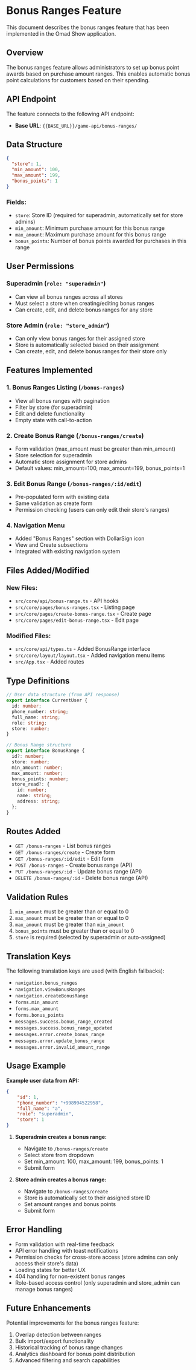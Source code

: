 # Bonus Ranges Feature

This document describes the bonus ranges feature that has been implemented in the Omad Show application.

## Overview

The bonus ranges feature allows administrators to set up bonus point awards based on purchase amount ranges. This enables automatic bonus point calculations for customers based on their spending.

## API Endpoint

The feature connects to the following API endpoint:
- **Base URL**: `{{BASE_URL}}/game-api/bonus-ranges/`

## Data Structure

```json
{
  "store": 1,
  "min_amount": 100,
  "max_amount": 199,
  "bonus_points": 1
}
```

### Fields:
- `store`: Store ID (required for superadmin, automatically set for store admins)
- `min_amount`: Minimum purchase amount for this bonus range
- `max_amount`: Maximum purchase amount for this bonus range
- `bonus_points`: Number of bonus points awarded for purchases in this range

## User Permissions

### Superadmin (`role: "superadmin"`)
- Can view all bonus ranges across all stores
- Must select a store when creating/editing bonus ranges
- Can create, edit, and delete bonus ranges for any store

### Store Admin (`role: "store_admin"`)
- Can only view bonus ranges for their assigned store
- Store is automatically selected based on their assignment
- Can create, edit, and delete bonus ranges for their store only

## Features Implemented

### 1. Bonus Ranges Listing (`/bonus-ranges`)
- View all bonus ranges with pagination
- Filter by store (for superadmin)
- Edit and delete functionality
- Empty state with call-to-action

### 2. Create Bonus Range (`/bonus-ranges/create`)
- Form validation (max_amount must be greater than min_amount)
- Store selection for superadmin
- Automatic store assignment for store admins
- Default values: min_amount=100, max_amount=199, bonus_points=1

### 3. Edit Bonus Range (`/bonus-ranges/:id/edit`)
- Pre-populated form with existing data
- Same validation as create form
- Permission checking (users can only edit their store's ranges)

### 4. Navigation Menu
- Added "Bonus Ranges" section with DollarSign icon
- View and Create subsections
- Integrated with existing navigation system

## Files Added/Modified

### New Files:
- `src/core/api/bonus-range.ts` - API hooks
- `src/core/pages/bonus-ranges.tsx` - Listing page
- `src/core/pages/create-bonus-range.tsx` - Create page
- `src/core/pages/edit-bonus-range.tsx` - Edit page

### Modified Files:
- `src/core/api/types.ts` - Added BonusRange interface
- `src/core/layout/layout.tsx` - Added navigation menu items
- `src/App.tsx` - Added routes

## Type Definitions

```typescript
// User data structure (from API response)
export interface CurrentUser {
  id: number;
  phone_number: string;
  full_name: string;
  role: string;
  store: number;
}

// Bonus Range structure
export interface BonusRange {
  id?: number;
  store: number;
  min_amount: number;
  max_amount: number;
  bonus_points: number;
  store_read?: {
    id: number;
    name: string;
    address: string;
  };
}
```

## Routes Added

- `GET /bonus-ranges` - List bonus ranges
- `GET /bonus-ranges/create` - Create form
- `GET /bonus-ranges/:id/edit` - Edit form
- `POST /bonus-ranges` - Create bonus range (API)
- `PUT /bonus-ranges/:id` - Update bonus range (API)
- `DELETE /bonus-ranges/:id` - Delete bonus range (API)

## Validation Rules

1. `min_amount` must be greater than or equal to 0
2. `max_amount` must be greater than or equal to 0
3. `max_amount` must be greater than `min_amount`
4. `bonus_points` must be greater than or equal to 0
5. `store` is required (selected by superadmin or auto-assigned)

## Translation Keys

The following translation keys are used (with English fallbacks):
- `navigation.bonus_ranges`
- `navigation.viewBonusRanges`
- `navigation.createBonusRange`
- `forms.min_amount`
- `forms.max_amount`
- `forms.bonus_points`
- `messages.success.bonus_range_created`
- `messages.success.bonus_range_updated`
- `messages.error.create_bonus_range`
- `messages.error.update_bonus_range`
- `messages.error.invalid_amount_range`

## Usage Example

**Example user data from API:**
```json
{
    "id": 1,
    "phone_number": "+998994522958",
    "full_name": "a",
    "role": "superadmin",
    "store": 1
}
```

1. **Superadmin creates a bonus range:**
   - Navigate to `/bonus-ranges/create`
   - Select store from dropdown
   - Set min_amount: 100, max_amount: 199, bonus_points: 1
   - Submit form

2. **Store admin creates a bonus range:**
   - Navigate to `/bonus-ranges/create`
   - Store is automatically set to their assigned store ID
   - Set amount ranges and bonus points
   - Submit form

## Error Handling

- Form validation with real-time feedback
- API error handling with toast notifications
- Permission checks for cross-store access (store admins can only access their store's data)
- Loading states for better UX
- 404 handling for non-existent bonus ranges
- Role-based access control (only superadmin and store_admin can manage bonus ranges)

## Future Enhancements

Potential improvements for the bonus ranges feature:
1. Overlap detection between ranges
2. Bulk import/export functionality
3. Historical tracking of bonus range changes
4. Analytics dashboard for bonus point distribution
5. Advanced filtering and search capabilities